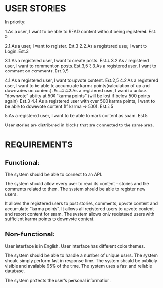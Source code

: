 # USER STORIES 
In priority:

1.As a user, I want to be able to READ content without being registered.		Est. 5

2.1.As a user, I want to register.	Est.3
2.2.As a registered user, I want to Login.		Est.3

3.1.As a registered user, I want to create posts.	Est.4
3.2.As a registered user, I want to comment on posts.	Est.3,5
3.3.As a registered user, I want to comment on comments.	Est.3,5

4.1.As a registered user, I want to upvote content.	Est.2,5
4.2.As a registered user, I want to be able to accumulate karma points(calculation of up and downvotes on content).	 Est.4
4.3.As a registered user, I want to unlock “downvote” ability at 500 “karma points” (will be lost if below 500 points again). 	 Est.3
4.4.As a registered user with over 500 karma points, I want to be able to downvote content (If karma => 500). 		 Est.3,5

5.As a registered user, I want to be able to mark content as spam. Est.5

User stories are distributed in blocks that are connected to the same area.

# REQUIREMENTS

## Functional:

The system should be able to connect to an API.

The system should allow every user to read its content - stories and the comments related to them.
The system should be able to register new users.

It allows the registered users to post stories, comments, upvote content and accumulate “karma points”.
It allows all registered users to upvote content and report content for spam.
The system allows only registered users with sufficient karma points to downvote content.



## Non-functional:

User interface is in English.
User interface has different color themes.

The system should be able to handle a number of  unique users. 
The system should simply perform fast in response time.
The system should be publicly visible and available 95% of the time.
The system uses a fast and reliable database.

The system protects the user’s personal information.



